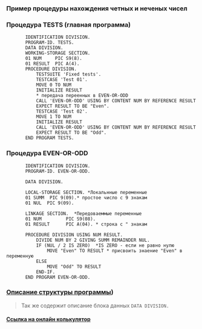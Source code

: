 ### Пример процедуры нахождения четных и неченых чисел

### Процедура TESTS (главная программа)
~~~ COBOL
       IDENTIFICATION DIVISION.
       PROGRAM-ID. TESTS.
       DATA DIVISION.
       WORKING-STORAGE SECTION.
       01 NUM     PIC S9(8).
       01 RESULT  PIC A(4).
       PROCEDURE DIVISION.
           TESTSUITE 'Fixed tests'.
           TESTCASE 'Test 01'.
           MOVE 0 TO NUM
           INITIALIZE RESULT
           * передача переенных в EVEN-OR-ODD
           CALL 'EVEN-OR-ODD' USING BY CONTENT NUM BY REFERENCE RESULT 
           EXPECT RESULT TO BE "Even".
           TESTCASE 'Test 02'.
           MOVE 1 TO NUM
           INITIALIZE RESULT
           CALL 'EVEN-OR-ODD' USING BY CONTENT NUM BY REFERENCE RESULT
           EXPECT RESULT TO BE "Odd".
       END PROGRAM TESTS.
~~~
### Процедура EVEN-OR-ODD
~~~ COBOL
       IDENTIFICATION DIVISION.
       PROGRAM-ID. EVEN-OR-ODD.

       DATA DIVISION. 

       LOCAL-STORAGE SECTION. *Локальнные переменные
       01 SUMM  PIC 9(09).* простое число с 9 знакам
       01 NUL  PIC 9(09).
      
       LINKAGE SECTION.  *Передоваеммые переменные
       01 NUM         PIC S9(08).
       01 RESULT      PIC A(04). * строка с " знакам

       PROCEDURE DIVISION USING NUM RESULT.
           DIVIDE NUM BY 2 GIVING SUMM REMAINDER NUL.
           IF (NUL / 2 IS ZERO)  *IS ZERO - если не равно нулю
               MOVE "Even" TO RESULT * присвоить знаение "Even" в переменную
           ELSE 
               MOVE "Odd" TO RESULT
           END-IF.
       END PROGRAM EVEN-OR-ODD.
~~~

### [Описание структуры программы](https://www.tutorialspoint.com/ru/cobol/cobol_program_structure.htm))      
> Так же содержит описание блока данных ```DATA DIVISION. ```

#### [Ссылка на онлайн колькулятор](https://www.tutorialspoint.com/compile_cobol_online.php)

